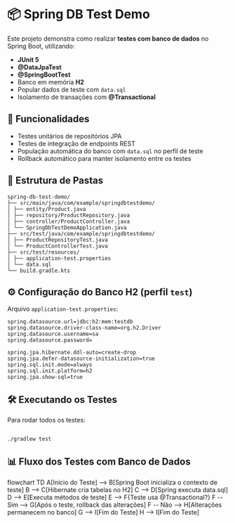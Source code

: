 # 📦 Spring DB Test Demo

Este projeto demonstra como realizar **testes com banco de dados** no Spring Boot, utilizando:

- **JUnit 5**
- **@DataJpaTest**
- **@SpringBootTest**
- Banco em memória **H2**
- Popular dados de teste com `data.sql`
- Isolamento de transações com **@Transactional**

## 🚀 Funcionalidades

- Testes unitários de repositórios JPA
- Testes de integração de endpoints REST
- População automática do banco com `data.sql` no perfil de teste
- Rollback automático para manter isolamento entre os testes

## 📂 Estrutura de Pastas

```text
spring-db-test-demo/
├── src/main/java/com/example/springdbtestdemo/
│ ├── entity/Product.java
│ ├── repository/ProductRepository.java
│ ├── controller/ProductController.java
│ └── SpringDbTestDemoApplication.java
├── src/test/java/com/example/springdbtestdemo/
│ ├── ProductRepositoryTest.java
│ └── ProductControllerTest.java
├── src/test/resources/
│ ├── application-test.properties
│ └── data.sql
└── build.gradle.kts
```

## ⚙️ Configuração do Banco H2 (perfil `test`)
Arquivo `application-test.properties`:
```properties
spring.datasource.url=jdbc:h2:mem:testdb
spring.datasource.driver-class-name=org.h2.Driver
spring.datasource.username=sa
spring.datasource.password=

spring.jpa.hibernate.ddl-auto=create-drop
spring.jpa.defer-datasource-initialization=true
spring.sql.init.mode=always
spring.sql.init.platform=h2
spring.jpa.show-sql=true
```

## 🛠 Executando os Testes

Para rodar todos os testes:
```bash

./gradlew test

```

## 📊 Fluxo dos Testes com Banco de Dados

flowchart TD
    A[Início do Teste] --> B[Spring Boot inicializa o contexto de teste]
    B --> C[Hibernate cria tabelas no H2]
    C --> D[Spring executa data.sql]
    D --> E[Executa métodos de teste]
    E --> F{Teste usa @Transactional?}
    F -- Sim --> G[Após o teste, rollback das alterações]
    F -- Não --> H[Alterações permanecem no banco]
    G --> I[Fim do Teste]
    H --> I[Fim do Teste]



